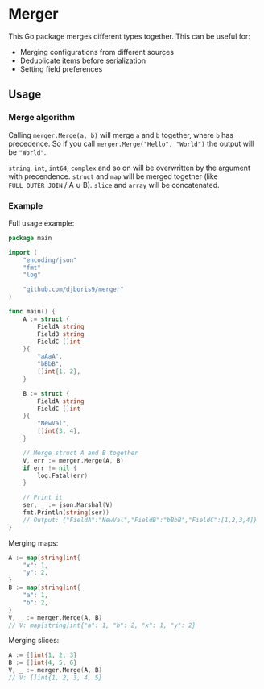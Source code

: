 # Merger
This Go package merges different types together.
This can be useful for:

* Merging configurations from different sources
* Deduplicate items before serialization
* Setting field preferences

## Usage

### Merge algorithm
Calling `merger.Merge(a, b)` will merge `a` and `b` together, where `b` has precedence.
So if you call `merger.Merge("Hello", "World")` the output will be `"World"`.

`string`, `int`, `int64`, `complex` and so on will be overwritten by the argument with precendence.
`struct` and `map` will be merged together (like `FULL OUTER JOIN` / A ∪ B).
`slice` and `array` will be concatenated.

### Example
Full usage example:
```Go
package main

import (
	"encoding/json"
	"fmt"
	"log"

	"github.com/djboris9/merger"
)

func main() {
	A := struct {
		FieldA string
		FieldB string
		FieldC []int
	}{
		"aAaA",
		"bBbB",
		[]int{1, 2},
	}

	B := struct {
		FieldA string
		FieldC []int
	}{
		"NewVal",
		[]int{3, 4},
	}

	// Merge struct A and B together
	V, err := merger.Merge(A, B)
	if err != nil {
		log.Fatal(err)
	}

	// Print it
	ser, _ := json.Marshal(V)
	fmt.Println(string(ser))
	// Output: {"FieldA":"NewVal","FieldB":"bBbB","FieldC":[1,2,3,4]}
}
```

Merging maps:
```Go
A := map[string]int{
	"x": 1,
	"y": 2,
}
B := map[string]int{
	"a": 1,
	"b": 2,
}
V, _ := merger.Merge(A, B)
// V: map[string]int{"a": 1, "b": 2, "x": 1, "y": 2}
```

Merging slices:
```Go
A := []int{1, 2, 3}
B := []int{4, 5, 6}
V, _ := merger.Merge(A, B)
// V: []int{1, 2, 3, 4, 5}
```
